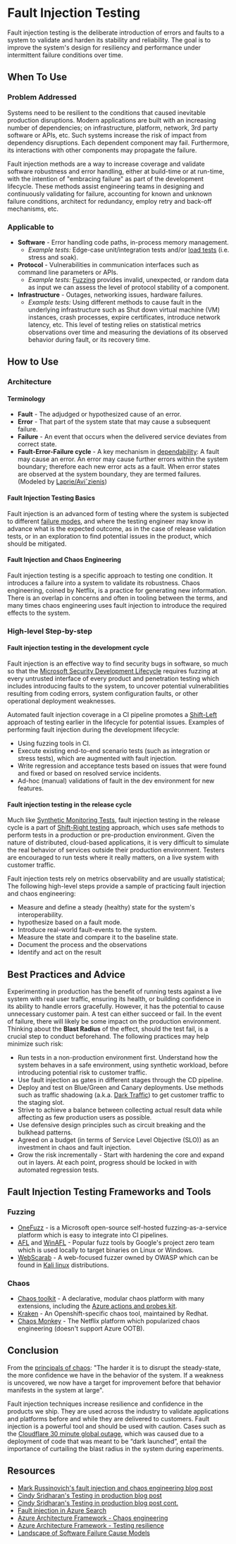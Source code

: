 # Fault Injection Testing

Fault injection testing is the deliberate introduction of errors and faults to a system to validate and harden its stability and reliability. The goal is to improve the system's design for resiliency and performance under intermittent failure conditions over time.

## When To Use

### Problem Addressed

Systems need to be resilient to the conditions that caused inevitable production disruptions. Modern applications are built with an increasing number of dependencies; on infrastructure, platform, network, 3rd party software or APIs, etc. Such systems increase the risk of impact from dependency disruptions. Each dependent component may fail. Furthermore, its interactions with other components may propagate the failure.

Fault injection methods are a way to increase coverage and validate software robustness and error handling, either at build-time or at run-time, with the intention of "embracing failure" as part of the development lifecycle. These methods assist engineering teams in designing and continuously validating for failure, accounting for known and unknown failure conditions, architect for redundancy, employ retry and back-off mechanisms, etc.

### Applicable to

* **Software** - Error handling code paths, in-process memory management.
  * *Example tests:* Edge-case unit/integration tests and/or [load tests](../performance-testing/load-testing.md) (i.e. stress and soak).
* **Protocol** - Vulnerabilities in communication interfaces such as command line parameters or APIs.
  * *Example tests:* [Fuzzing](https://owasp.org/www-community/Fuzzing) provides invalid, unexpected, or random data as input we can assess the level of protocol stability of a component.
* **Infrastructure** - Outages, networking issues, hardware failures.
  * *Example tests:* Using different methods to cause fault in the underlying infrastructure such as Shut down virtual machine (VM) instances, crash processes, expire certificates, introduce network latency, etc. This level of testing relies on statistical metrics observations over time and measuring the deviations of its observed behavior during fault, or its recovery time.

## How to Use

### Architecture

#### Terminology

* **Fault** - The adjudged or hypothesized cause of an error.
* **Error** - That part of the system state that may cause a subsequent failure.
* **Failure** - An event that occurs when the delivered service deviates from correct state.
* **Fault-Error-Failure cycle** - A key mechanism in [dependability](https://en.wikipedia.org/wiki/Dependability): A fault may cause an error. An error may cause further errors within the system boundary; therefore each new error acts as a fault. When error states are observed at the system boundary, they are termed failures.
(Modeled by [Laprie/Aviˇzienis](https://www.nasa.gov/pdf/636745main_day_3-algirdas_avizienis.pdf))

#### Fault Injection Testing Basics

Fault injection is an advanced form of testing where the system is subjected to different [failure modes](https://en.wikipedia.org/wiki/Failure_mode_and_effects_analysis), and where the testing engineer may know in advance what is the expected outcome, as in the case of release validation tests, or in an exploration to find potential issues in the product, which should be mitigated.

#### Fault Injection and Chaos Engineering

Fault injection testing is a specific approach to testing one condition. It introduces a failure into a system to validate its robustness. Chaos engineering, coined by Netflix, is a practice for generating new information. There is an overlap in concerns and often in tooling between the terms, and many times chaos engineering uses fault injection to introduce the required effects to the system.

### High-level Step-by-step

#### Fault injection testing in the development cycle

Fault injection is an effective way to find security bugs in software, so much so that the [Microsoft Security Development Lifecycle](https://www.microsoft.com/en-us/securityengineering/sdl/practices) requires fuzzing at every untrusted interface of every product and penetration testing which includes introducing faults to the system, to uncover potential vulnerabilities resulting from coding errors, system configuration faults, or other operational deployment weaknesses.

Automated fault injection coverage in a CI pipeline promotes a [Shift-Left](https://en.wikipedia.org/wiki/Shift-left_testing) approach of testing earlier in the lifecycle for potential issues.
Examples of performing fault injection during the development lifecycle:

* Using fuzzing tools in CI.
* Execute existing end-to-end scenario tests (such as integration or stress tests), which are augmented with fault injection.
* Write regression and acceptance tests based on issues that were found and fixed or based on resolved service incidents.
* Ad-hoc (manual) validations of fault in the dev environment for new features.

#### Fault injection testing in the release cycle

Much like [Synthetic Monitoring Tests](../synthetic-monitoring-tests/README.md), fault injection testing in the release cycle is a part of [Shift-Right testing](https://docs.microsoft.com/en-us/devops/deliver/shift-right-test-production) approach, which uses safe methods to perform tests in a production or pre-production environment. Given the nature of distributed, cloud-based applications, it is very difficult to simulate the real behavior of services outside their production environment. Testers are encouraged to run tests where it really matters, on a live system with customer traffic.

Fault injection tests rely on metrics observability and are usually statistical; The following high-level steps provide a sample of practicing fault injection and chaos engineering:

* Measure and define a steady (healthy) state for the system's interoperability.
* hypothesize based on a fault mode.
* Introduce real-world fault-events to the system.
* Measure the state and compare it to the baseline state.
* Document the process and the observations
* Identify and act on the result

## Best Practices and Advice

Experimenting in production has the benefit of running tests against a live system with real user traffic, ensuring its health, or building confidence in its ability to handle errors gracefully. However, it has the potential to cause unnecessary customer pain.
A test can either succeed or fail. In the event of failure, there will likely be some impact on the production environment. Thinking about the **Blast Radius** of the effect, should the test fail, is a crucial step to conduct beforehand. The following practices may help minimize such risk:

* Run tests in a non-production environment first. Understand how the system behaves in a safe environment, using synthetic workload, before introducing potential risk to customer traffic.
* Use fault injection as gates in different stages through the CD pipeline.
* Deploy and test on Blue/Green and Canary deployments. Use methods such as traffic shadowing (a.k.a. [Dark Traffic](https://cloud.google.com/blog/products/gcp/cre-life-lessons-what-is-a-dark-launch-and-what-does-it-do-for-me)) to get customer traffic to the staging slot.
* Strive to achieve a balance between collecting actual result data while affecting as few production users as possible.
* Use defensive design principles such as circuit breaking and the bulkhead patterns.
* Agreed on a budget (in terms of Service Level Objective (SLO)) as an investment in chaos and fault injection.
* Grow the risk incrementally - Start with hardening the core and expand out in layers. At each point, progress should be locked in with automated regression tests.

## Fault Injection Testing Frameworks and Tools

### Fuzzing

* [OneFuzz](https://github.com/microsoft/onefuzz) - is a Microsoft open-source self-hosted fuzzing-as-a-service platform which is easy to integrate into CI pipelines.
* [AFL](https://lcamtuf.coredump.cx/afl/) and [WinAFL](https://github.com/googleprojectzero/winafl) - Popular fuzz tools by Google's project zero team which is used locally to target binaries on Linux or Windows.
* [WebScarab](https://github.com/OWASP/OWASP-WebScarab) - A web-focused fuzzer owned by OWASP which can be found in [Kali linux](https://tools.kali.org/web-applications/webscarab) distributions.

### Chaos

* [Chaos toolkit](https://chaostoolkit.org/) - A declarative, modular chaos platform with many extensions, including the [Azure actions and probes kit](https://github.com/chaostoolkit-incubator/chaostoolkit-azure).
* [Kraken](https://github.com/openshift-scale/kraken) - An Openshift-specific chaos tool, maintained by Redhat.
* [Chaos Monkey](https://github.com/netflix/chaosmonkey) - The Netflix platform which popularized chaos engineering (doesn't support Azure OOTB).

## Conclusion

From the [principals of chaos](https://principlesofchaos.org/): "The harder it is to disrupt the steady-state, the more confidence we have in the behavior of the system. If a weakness is uncovered, we now have a target for improvement before that behavior manifests in the system at large".

Fault injection techniques increase resilience and confidence in the products we ship. They are used across the industry to validate applications and platforms before and while they are delivered to customers.
Fault injection is a powerful tool and should be used with caution. Cases such as the [Cloudflare 30 minute global outage](https://blog.cloudflare.com/cloudflare-outage/), which was caused due to a deployment of code that was meant to be “dark launched”, entail the importance of curtailing the blast radius in the system during experiments.

## Resources

* [Mark Russinovich's fault injection and chaos engineering blog post](https://azure.microsoft.com/en-au/blog/advancing-resilience-through-chaos-engineering-and-fault-injection/)
* [Cindy Sridharan's Testing in production blog post](https://medium.com/@copyconstruct/testing-in-production-the-safe-way-18ca102d0ef1)
* [Cindy Sridharan's Testing in production blog post cont.](https://medium.com/@copyconstruct/testing-in-production-the-hard-parts-3f06cefaf592)
* [Fault injection in Azure Search](https://azure.microsoft.com/es-es/blog/inside-azure-search-chaos-engineering/)
* [Azure Architecture Framework - Chaos engineering](https://docs.microsoft.com/en-us/azure/architecture/framework/resiliency/chaos-engineering)
* [Azure Architecture Framework - Testing resilience](https://docs.microsoft.com/en-us/azure/architecture/framework/resiliency/testing)
* [Landscape of Software Failure Cause Models](https://www.researchgate.net/publication/301839557_The_landscape_of_software_failure_cause_models)

